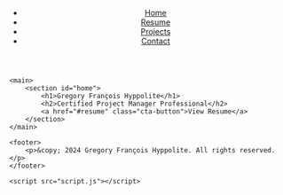 <!DOCTYPE html>
<html lang="en">
<head>
    <meta charset="UTF-8">
    <meta name="viewport" content="width=device-width, initial-scale=1.0">
    <title>Gregory François Hyppolite - Project Manager</title>
    <link rel="stylesheet" href="styles.css">
</head>
<body>
    <header>
        <nav>
            <ul>
                <li><a href="#home">Home</a></li>
                <li><a href="#resume">Resume</a></li>
                <li><a href="#projects">Projects</a></li>
                <li><a href="#contact">Contact</a></li>
            </ul>
        </nav>
    </header>

    <main>
        <section id="home">
            <h1>Gregory François Hyppolite</h1>
            <h2>Certified Project Manager Professional</h2>
            <a href="#resume" class="cta-button">View Resume</a>
        </section>
    </main>

    <footer>
        <p>&copy; 2024 Gregory François Hyppolite. All rights reserved.</p>
    </footer>

    <script src="script.js"></script>
</body>
</html>
